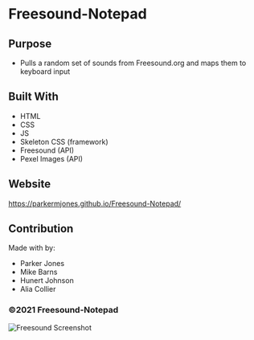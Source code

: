 # Freesound-Notepad

## Purpose

* Pulls a random set of sounds from Freesound.org and maps them to keyboard input

## Built With

* HTML
* CSS
* JS
* Skeleton CSS (framework)
* Freesound (API)
* Pexel Images (API)


## Website
https://parkermjones.github.io/Freesound-Notepad/

## Contribution

Made with  by:
* Parker Jones
* Mike Barns
* Hunert Johnson
* Alia Collier

### ©️2021 Freesound-Notepad

![Freesound Screenshot](https://user-images.githubusercontent.com/79668415/120564242-1782e400-c3d0-11eb-95b5-57a39573601c.jpg)
